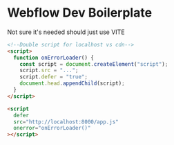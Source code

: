 # Webflow Dev Boilerplate

Not sure it's needed should just use VITE

```html
<!--Double script for localhost vs cdn-->
<script>
  function onErrorLoader() {
    const script = document.createElement("script");
    script.src = "...";
    script.defer = "true";
    document.head.appendChild(script);
  }
</script>

<script
  defer
  src="http://localhost:8000/app.js"
  onerror="onErrorLoader()"
></script>
```

